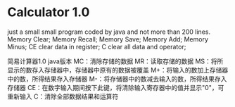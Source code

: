 # Calculator 1.0
just a small small program coded by java  and not more than 200 lines.
    Memory Clear; 
    Memory Recall; 
    Memory Save; 
    Memory Add; 
    Memory Minus;
    CE clear data in register;
    C clear all data and operator;
  
 简易计算器1.0 java版本
    MC：清除存储的数据
    MR：读取存储的数据
    MS：将所显示的数存入存储器中，存储器中原有的数据被覆盖
    M+：将输入的数加上存储器中的数，所得结果存入存储器
    M-：将存储器中的数减去输入的数，所得结果存入存储器
    CE：在数字输入期间按下此键，将清除输入寄存器中的值并显示"0"，可重新输入
    C：清除全部数据结果和运算符
    

